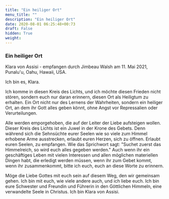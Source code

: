 ```yaml
---
title: "Ein heiliger Ort"
menu_title: ""
description: "Ein heiliger Ort"
date: 2020-08-01 06:25:48+00:73
draft: False
hidden: True
weight:
---
```

### Ein heiliger Ort

Klara von Assisi - empfangen durch Jimbeau Walsh am 11. Mai 2021, Punalu'u, Oahu, Hawaii, USA.

Ich bin es, Klara.

Ich komme in diesen Kreis des Lichts, und ich möchte diesen Frieden nicht stören, sondern euch nur daran erinnern, diesen Ort als Heiligtum zu erhalten. Ein Ort nicht nur des Lernens der Wahrheiten, sondern ein heiliger Ort, an dem ihr Gott alles geben könnt, ohne Angst vor Repressalien oder Verurteilungen.

Alle werden emporgehoben, die auf der Leiter der Liebe aufsteigen wollen. Dieser Kreis des Lichts ist ein Juwel in der Krone des Gebets. Denn während sich die Sehnsüchte eurer Seelen wie so viele zum Himmel erhobene Arme ausstrecken, erlaubt euren Herzen, sich zu öffnen. Erlaubt euren Seelen, zu empfangen. Wie das Sprichwort sagt: "Suchet zuerst das Himmelreich, so wird euch alles gegeben werden." Auch wenn ihr ein geschäftiges Leben mit vielen Interessen und allen möglichen materiellen Dingen habt, die erledigt werden müssen, wenn ihr zum Gebet kommt, wenn ihr zusammenkommt, bitte ich euch, euch an diese Worte zu erinnern.

Möge die Liebe Gottes mit euch sein auf diesem Weg, den wir gemeinsam gehen. Ich bin mit euch, wie viele andere auch, und ich liebe euch. Ich bin eure Schwester und Freundin und Führerin in den Göttlichen Himmeln, eine verwandelte Seele in Christus. Ich bin Klara von Assisi.
